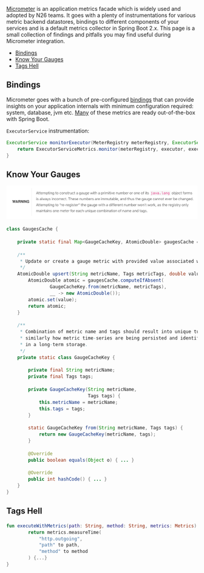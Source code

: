 [Micrometer](https://micrometer.io/) is an application metrics facade which is widely used and adopted by N26 teams.
It goes with a plenty of instrumentations for various metric backend datastores, bindings to different components of your services and is a default metrics collector in Spring Boot 2.x.
This page is a small collection of findings and pitfalls you may find useful during Micrometer integration. 

* [Bindings](#bindings)
* [Know Your Gauges](#know-your-gauges)
* [Tags Hell](#tags-hell)

## Bindings

Micrometer goes with a bunch of pre-configured [bindings](https://github.com/micrometer-metrics/micrometer/tree/master/micrometer-core/src/main/java/io/micrometer/core/instrument/binder)
that can provide insights on your application internals with minimum configuration required: system, database, jvm etc. 
[Many](https://docs.spring.io/spring-boot/docs/current/reference/htmlsingle/#production-ready-metrics-meter) of these metrics are ready out-of-the-box with Spring Boot.

`ExecutorService` instrumentation:
```java
ExecutorService monitorExecutor(MeterRegistry meterRegistry, ExecutorService executor, String executorName) {
    return ExecutorServiceMetrics.monitor(meterRegistry, executor, executorName);
}
```

## Know Your Gauges

![Image of Gauge Warning](/assets/img/gauge-warning.png)

```java
class GaugesCache {

    private static final Map<GaugeCacheKey, AtomicDouble> gaugesCache = new ConcurrentHashMap<>();

    /**
     * Update or create a gauge metric with provided value associated with metric name-tags pair.
     */
    AtomicDouble upsert(String metricName, Tags metricTags, double value) {
        AtomicDouble atomic = gaugesCache.computeIfAbsent(
                GaugeCacheKey.from(metricName, metricTags),
                __ -> new AtomicDouble());
        atomic.set(value);
        return atomic;
    }

    /**
     * Combination of metric name and tags should result into unique tuple,
     * similarly how metric time-series are being persisted and identified
     * in a long-term storage.
     */
    private static class GaugeCacheKey {

        private final String metricName;
        private final Tags tags;

        private GaugeCacheKey(String metricName,
                              Tags tags) {
            this.metricName = metricName;
            this.tags = tags;
        }

        static GaugeCacheKey from(String metricName, Tags tags) {
            return new GaugeCacheKey(metricName, tags);
        }

        @Override
        public boolean equals(Object o) { ... }

        @Override
        public int hashCode() { ... }
    }
}
```

## Tags Hell

```kotlin
fun executeWithMetrics(path: String, method: String, metrics: Metrics): Try<Response<T>> {
        return metrics.measureTime(
            "http.outgoing",
            "path" to path,
            "method" to method
        ) {...}
}
```